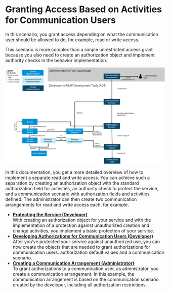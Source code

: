 <!-- loiobc9c2c927d47402e9bbdfba30e491046 -->

# Granting Access Based on Activities for Communication Users

In this scenario, you grant access depending on what the communication user should be allowed to do, for example, read or write access.

This scenario is more complex than a simple unrestricted access grant because you also need to create an authorization object and implement authority checks in the behavior implementation.

 ![](images/Access_Based_on_Activities_for_Communication_User_45ec340.png) 

In this documentation, you get a more detailed overview of how to implement a separate read and write access. You can achieve such a separation by creating an authorization object with the standard authorization field for activities, an authority check to protect the service, and a communication scenario with authorization fields and activities defined. The administrator can then create two communication arrangements for read and write access each, for example.

-   **[Protecting the Service \(Developer\)](Protecting_the_Service_(Developer)_b904f7b.md "With creating an authorization object for your service and with the implementation of a protection against unauthorized creation and
		change activities, you implement a basic protection of your service.")**  
With creating an authorization object for your service and with the implementation of a protection against unauthorized creation and change activities, you implement a basic protection of your service.
-   **[Developing Authorizations for Communication Users \(Developer\)](Developing_Authorizations_for_Communication_Users_(Developer)_fadf4b5.md "After you’ve protected your service against unauthorized use, you can now create the objects that are needed to grant authorizations for
		communication users: authorization default values and a communication scenario.")**  
After you’ve protected your service against unauthorized use, you can now create the objects that are needed to grant authorizations for communication users: authorization default values and a communication scenario.
-   **[Creating a Communication Arrangement \(Administrator\)](Creating_a_Communication_Arrangement_(Administrator)_1734fb7.md "To grant authorizations to a communication user, as admnistrator, you create a communication arrangement. In this example, the
		communication arrangement is based on the communication scenario created by the developer, including all authorization
		restrictions.")**  
To grant authorizations to a communication user, as admnistrator, you create a communication arrangement. In this example, the communication arrangement is based on the communication scenario created by the developer, including all authorization restrictions.

